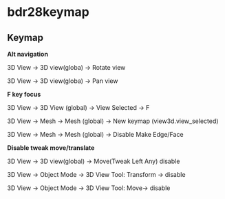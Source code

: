 # bdr28keymap



## Keymap



**Alt navigation**

3D View → 3D view(globa) → Rotate view

3D View → 3D view(globa) → Pan view



**F key focus**

3D View → 3D View (global) → View Selected → F

3D View → Mesh → Mesh (global) → New keymap (view3d.view_selected)

3D View → Mesh → Mesh (global) → Disable Make Edge/Face



**Disable tweak move/translate**

3D View → 3D view(global) → Move(Tweak Left Any) disable

3D View → Object Mode → 3D View Tool: Transform → disable

3D View → Object Mode → 3D View Tool: Move→ disable